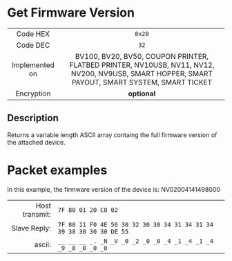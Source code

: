 # Get Firmware Version

|                   |                       |
|:-----------------:|:---------------------:|
| Code HEX          | `0x20`                |
| Code DEC          | `32`                  |
| Implemented on    | BV100, BV20, BV50, COUPON PRINTER, FLATBED PRINTER, NV10USB, NV11, NV12, NV200, NV9USB, SMART HOPPER, SMART PAYOUT, SMART SYSTEM, SMART TICKET |
| Encryption        | **optional**          |

## Description
Returns a variable length ASCII array containg the full firmware version of the attached
device.

# Packet examples

In this example, the firmware version of the device is: NV02004141498000

|                |                       |
|---------------:|:----------------------|
| Host transmit: | `7F 80 01 20 C0 02` |
| Slave Reply:   | `7F 80 11 F0 4E 56 30 32 30 30 34 31 34 31 34 39 38 30 30 30 DE 55` |
| ascii:         | `__ __ __ _. _N _V _0 _2 _0 _0 _4 _1 _4 _1 _4 _9 _8 _0 _0 _0` |

